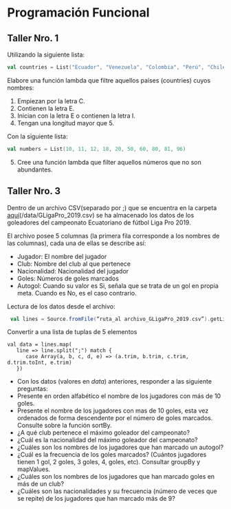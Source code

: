 # Programación Funcional
## Taller Nro. 1

Utilizando la siguiente lista:

```scala
val countries = List("Ecuador", "Venezuela", "Colombia", "Perú", "Chile", "Argentina", "Uruguay", "Paraguay", "Brasil")
```
Elabore una función lambda que filtre aquellos países (countries) cuyos nombres:
1. Empiezan por la letra C.
2. Contienen la letra E.
3. Inician con la letra E o contienen la letra I.
4. Tengan una longitud mayor que 5.

Con la siguiente lista:
```scala
val numbers = List(10, 11, 12, 18, 20, 50, 60, 80, 81, 96)
```
5. Cree una función lambda que filter aquellos números que no son abundantes.


## Taller Nro. 3

Dentro de un archivo CSV(separado por ;) que se encuentra en la carpeta [aquí](/data/GLigaPro_2019.csv)(/data/GLigaPro_2019.csv) se ha almacenado los datos de los goleadores del campeonato Ecuatoriano de fútbol Liga Pro 2019.

El archivo posee 5 columnas (la primera fila corresponde a los nombres de las columnas), cada una de ellas se describe así:
- Jugador: El nombre del jugador
- Club: Nombre del club al que pertenece
- Nacionalidad: Nacionalidad del jugador
- Goles: Números de goles marcados
- Autogol: Cuando su valor es Si, señala que se trata de un gol en propia meta. Cuando es No, es el caso contrario.

Lectura de los datos desde el archivo:

```scala
 val lines = Source.fromFile(“ruta_al archivo_GLigaPro_2019.csv”).getLines.drop(1).toList
```

Convertir a una lista de tuplas de 5 elementos

```
val data = lines.map(
   line => line.split(";") match { 
      case Array(a, b, c, d, e) => (a.trim, b.trim, c.trim, d.trim.toInt, e.trim) 
   })
```

- Con los datos (valores en *data*) anteriores, responder a las siguiente preguntas:
- Presente en orden alfabético el nombre de los jugadores con más de 10 goles.
- Presente el nombre de los jugadores con mas de 10 goles, esta vez ordenados de forma descendente por el número de goles marcados. Consulte sobre la función sortBy.
- ¿A qué club pertenece el máximo goleador del campeonato?
- ¿Cuál es la nacionalidad del máximo goleador del campeonato?
- ¿Cuáles son los nombres de los jugadores que han marcado un autogol?
- ¿Cuál es la frecuencia de los goles marcados? (Cuántos jugadores tienen 1 gol, 2 goles, 3 goles, 4, goles, etc). Consultar groupBy y mapValues.
- ¿Cuáles son los nombres de los jugadores que han marcado goles en más de un club?
- ¿Cuáles son las nacionalidades y su frecuencia (número de veces que se repite) de los jugadores que han marcado más de 9?
